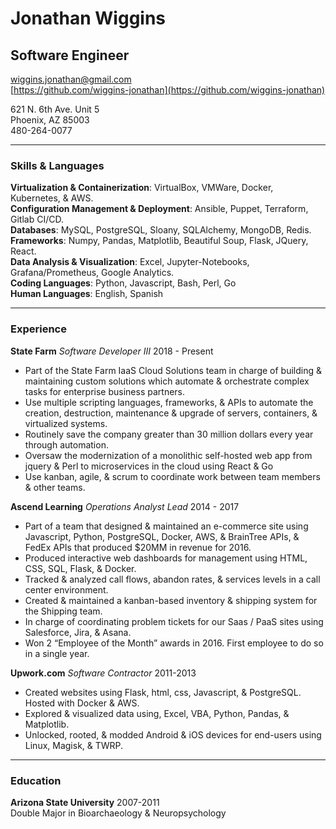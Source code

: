 # Jonathan Wiggins
## Software Engineer

[wiggins.jonathan@gmail.com](mailto:wiggins.jonathan@gmail.com)<br>
[https://github.com/wiggins-jonathan](https://github.com/wiggins-jonathan)<br>

621 N. 6th Ave. Unit 5<br>
Phoenix, AZ 85003<br>
480-264-0077<br>

---

### Skills & Languages
**Virtualization & Containerization**: VirtualBox, VMWare, Docker, Kubernetes, & AWS.<br>
**Configuration Management & Deployment**: Ansible, Puppet, Terraform, Gitlab CI/CD.<br>
**Databases**: MySQL, PostgreSQL, Sloany, SQLAlchemy, MongoDB, Redis.<br>
**Frameworks**: Numpy, Pandas, Matplotlib, Beautiful Soup, Flask, JQuery, React.<br>
**Data Analysis & Visualization**: Excel, Jupyter-Notebooks, Grafana/Prometheus, Google Analytics.<br>
**Coding Languages**: Python, Javascript, Bash, Perl, Go<br>
**Human Languages**: English, Spanish<br>

---

### Experience
**State Farm** _Software Developer III_ 2018 - Present<br>
* Part of the State Farm IaaS Cloud Solutions team in charge of building & maintaining custom solutions which automate & orchestrate complex tasks for enterprise business partners.
* Use multiple scripting languages, frameworks, & APIs to automate the creation, destruction, maintenance & upgrade of servers, containers, & virtualized systems.
* Routinely save the company greater than 30 million dollars every year through automation.
* Oversaw the modernization of a monolithic self-hosted web app from jquery & Perl to microservices in the cloud using React & Go
* Use kanban, agile, & scrum to coordinate work between team members & other teams.

**Ascend Learning** _Operations Analyst Lead_ 2014 - 2017<br>
* Part of a team that designed & maintained an e-commerce site using Javascript, Python, PostgreSQL, Docker, AWS, & BrainTree APIs, & FedEx APIs that produced $20MM in revenue for 2016.
* Produced interactive web dashboards for management using HTML, CSS, SQL, Flask, & Docker.
* Tracked & analyzed call flows, abandon rates, & services levels in a call center environment.
* Created & maintained  a kanban-based inventory & shipping system for the Shipping team.
* In charge of coordinating problem tickets for our Saas / PaaS sites using Salesforce, Jira, & Asana.
* Won 2 “Employee of the Month” awards in 2016. First employee to do so in a single year.

**Upwork.com** _Software Contractor_ 2011-2013<br>
* Created websites using Flask, html, css, Javascript, & PostgreSQL. Hosted with Docker & AWS.
* Explored & visualized data using, Excel, VBA, Python, Pandas, & Matplotlib.
* Unlocked, rooted, & modded Android & iOS devices for end-users using Linux, Magisk, & TWRP.

---

### Education
**Arizona State University** 2007-2011<br>
Double Major in Bioarchaeology & Neuropsychology<br>
